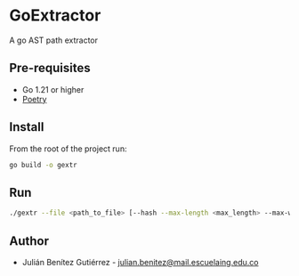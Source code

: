# GoExtractor
A go AST path extractor

## Pre-requisites

* Go 1.21 or higher 
* [Poetry](https://python-poetry.org/docs/#installation)


## Install
From the root of the project run:

```bash
go build -o gextr
```

## Run

```bash
./gextr --file <path_to_file> [--hash --max-length <max_length> --max-width <max_width> --clean-print]
```

## Author
* Julián Benítez Gutiérrez - [julian.benitez@mail.escuelaing.edu.co](mailto:julian.benitez@mail.escuelaing.edu.co)